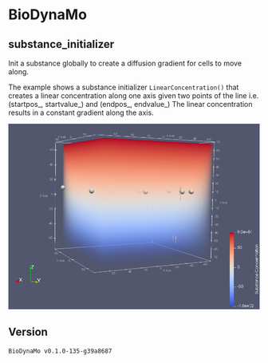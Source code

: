 # BioDynaMo
## substance_initializer

Init a substance globally to create a diffusion gradient for cells to move along.

The example shows a substance initializer `LinearConcentration()` that creates a linear concentration along one axis given two points of the line i.e. (startpos_, startvalue_) and (endpos_, endvalue_)
The linear concentration results in a constant gradient along the axis. 

![](doc/img/linear_concentration.png)

## Version
```
BioDynaMo v0.1.0-135-g39a8687
```
